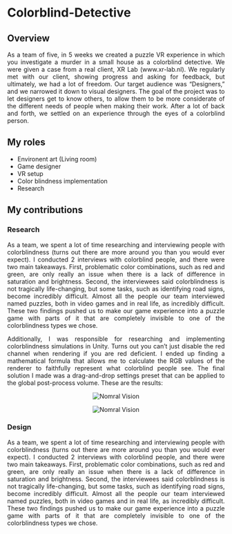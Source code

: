 # Colorblind-Detective
## Overview
<p align="justify"> As a team of five, in 5 weeks we created a puzzle VR experience in which you investigate a murder in a small house as a colorblind detective. We were given a case from a real client, XR Lab (www.xr-lab.nl). We regularly met with our client, showing progress and asking for feedback, but ultimately, we had a lot of freedom. Our target audience was “Designers,” and we narrowed it down to visual designers. The goal of the project was to let designers get to know others, to allow them to be more considerate of the different needs of people when making their work. After a lot of back and forth, we settled on an experience through the eyes of a colorblind person. </p>

## My roles
+ Environent art (Living room)
+ Game designer
+ VR setup
+ Color blindness implementation
+ Research

## My contributions

### Research

<p align="justify"> As a team, we spent a lot of time researching and interviewing people with colorblindness (turns out there are more around you than you would ever expect). I conducted 2 interviews with colorblind people, and there were two main takeaways. First, problematic color combinations, such as red and green, are only really an issue when there is a lack of difference in saturation and brightness. Second, the interviewees said colorblindness is not tragically life-changing, but some tasks, such as identifying road signs, become incredibly difficult. Almost all the people our team interviewed named puzzles, both in video games and in real life, as incredibly difficult. These two findings pushed us to make our game experience into a puzzle game with parts of it that are completely invisible to one of the colorblindness types we chose. </p>

<p align="justify"> Additionally, I was responsible for researching and implementing colorblindness simulations in Unity. Turns out you can’t just disable the red channel when rendering if you are red deficient. I ended up finding a mathematical formula that allows me to calculate the RGB values of the renderer to faithfully represent what colorblind people see. The final solution I made was a drag-and-drop settings preset that can be applied to the global post-process volume. These are the results: </p>
<p align="center">
  <img src="https://github.com/user-attachments/assets/0d69c23c-d1c0-4cdb-b55a-3ee0dcba2dd7" alt="Nomral Vision">
</p>
<p align="center">
  <img src="https://github.com/user-attachments/assets/db020908-1e0d-4e2b-a58f-2e40efb8ab3f" alt="Nomral Vision">
</p>

### Design

<p align="justify"> As a team, we spent a lot of time researching and interviewing people with colorblindness (turns out there are more around you than you would ever expect). I conducted 2 interviews with colorblind people, and there were two main takeaways. First, problematic color combinations, such as red and green, are only really an issue when there is a lack of difference in saturation and brightness. Second, the interviewees said colorblindness is not tragically life-changing, but some tasks, such as identifying road signs, become incredibly difficult. Almost all the people our team interviewed named puzzles, both in video games and in real life, as incredibly difficult. These two findings pushed us to make our game experience into a puzzle game with parts of it that are completely invisible to one of the colorblindness types we chose. </p>
